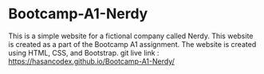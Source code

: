 ﻿# Bootcamp-A1-Nerdy
This is a simple website for a fictional company called Nerdy. This website is created as a part of the Bootcamp A1 assignment. The website is created using HTML, CSS, and Bootstrap.
git live link : https://hasancodex.github.io/Bootcamp-A1-Nerdy/
